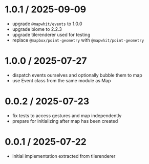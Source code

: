 
1.0.1 / 2025-09-09
==================

 * upgrade `@mapwhit/events` to 1.0.0
 * upgrade biome to 2.2.3
 * upgrade tilerenderer used for testing
 * replace `@mapbox/point-geometry` with `@mapwhit/point-geometry`

1.0.0 / 2025-07-27
==================

 * dispatch events ourselves and optionally bubble them to map
 * use Event class from the same module as Map

0.0.2 / 2025-07-23
==================

 * fix tests to access gestures and map independently
 * prepare for initializing after map has been created

0.0.1 / 2025-07-22
==================

 * initial implementation extracted from tilerenderer

